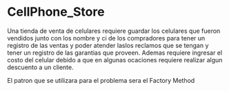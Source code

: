 # CellPhone_Store
Una tienda de venta de celulares requiere guardar los celulares que fueron vendidos junto con los nombre y ci de los compradores para tener un registro de las ventas y poder atender laslos reclamos que se tengan y tener un registro de las garantias que proveen. Ademas requiere ingresar el costo del celular debido a que en algunas ocaciones requiere realizar algun descuento a un cliente.

El patron que se utilizara para el problema sera el Factory Method

